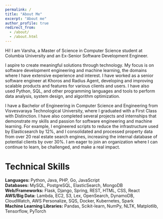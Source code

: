 ```yaml
---
permalink: /
title: "About Me"
excerpt: "About me"
author_profile: true
redirect_from: 
  - /about/
  - /about.html
---
```

Hi! I am Varsha, a Master of Science in Computer Science student at Columbia University and an Ex-Senior Software Development Engineer.

I aspire to create meaningful solutions through technology. My focus is on software development engineering and machine learning, the domains where I have extensive experience and interest. I have worked as a senior software engineer at Khoros and Radius Agent, developing and improving scalable products and features for various clients and users. I have also used Python, SQL, and other programming languages and tools to perform data analysis, system design, and algorithm optimization.

I have a Bachelor of Engineering in Computer Science and Engineering from Visvesvaraya Technological University, where I graduated with a First Class with Distinction. I have also completed several projects and internships that demonstrate my skills and passion for software engineering and machine learning. For example, I engineered scripts to reduce the infrastructure used by Elasticsearch by 12%, and I consolidated and processed property data from over 20 real estate search engines, increasing the internal database of potential clients by over 30%. I am eager to join an organization where I can continue to learn, be challenged, and make a real impact.


Technical Skills
======
**Languages:** Python, Java, PHP, Go, JavaScript\
**Databases:** MySQL, PostgreSQL, ElasticSearch, MongoDB\
**Web/Frameworks:** Flask, Django, Spring, REST, HTML, CSS, React\
**AWS/Big Data:** Lambda, EC2, S3, Lex, OpenSearch, DynamoDB, CloudWatch, AWS Personalize, SQS, Docker, Kubernetes, Spark\
**Machine Learning Libraries:** Pandas, Scikit-learn, NumPy, NLTK, Matplotlib, Tensorflow, PyTorch
